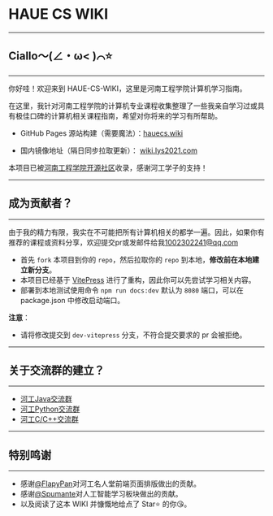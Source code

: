 # HAUE CS WIKI

****

## Ciallo～(∠・ω< )⌒⭐

****

你好哇！欢迎来到 HAUE-CS-WIKI，这里是河南工程学院计算机学习指南。

在这里，我针对河南工程学院的计算机专业课程收集整理了一些我亲自学习过或具有极佳口碑的计算机相关课程指南，希望对你将来的学习有所帮助。

- GitHub Pages 源站构建（需要魔法）：[hauecs.wiki](https://hauecs.wiki)

- 国内镜像地址（隔日同步拉取更新）： [wiki.lys2021.com](https://wiki.lys2021.com)

本项目已被[河南工程学院开源社区](https://github.com/haueosc)收录，感谢河工学子的支持！

****

## 成为贡献者？

****

由于我的精力有限，我实在不可能把所有计算机相关的都学一遍。因此，如果你有推荐的课程或资料分享，欢迎提交pr或发邮件给我[1002302241@qq.com](mailto:1002302241@qq.com)

* 首先 `fork` 本项目到你的 `repo`，然后拉取你的 `repo` 到本地，**修改前在本地建立新分支**。
* 本项目已经基于 [VitePress](https://vitepress.dev/guide/getting-started) 进行了重构，因此你可以先尝试学习相关内容。
* 部署到本地测试使用命令 `npm run docs:dev` 默认为 `8080` 端口，可以在 package.json 中修改启动端口。

**注意**：

- 请将修改提交到 `dev-vitepress` 分支，不符合提交要求的 pr 会被拒绝。

****

## 关于交流群的建立？

****

* [河工Java交流群](https://qm.qq.com/q/tb26YTqLzG)
* [河工Python交流群](https://qm.qq.com/q/XAjg9KKiI2)
* [河工C/C++交流群](https://qm.qq.com/q/J7hhe8nPI6)

****

## 特别鸣谢

****

* 感谢[@FlapyPan](https://www.flapypan.top/)对河工名人堂前端页面排版做出的贡献。
* 感谢[@Spumante](https://www.yuque.com/spumante)对人工智能学习板块做出的贡献。
* 以及阅读了这本 WIKI 并慷慨地给点了 Star⭐ 的你😘。